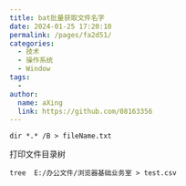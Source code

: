 ```yaml
---
title: bat批量获取文件名字
date: 2024-01-25 17:20:10
permalink: /pages/fa2d51/
categories:
  - 技术
  - 操作系统
  - Window
tags:
  - 
author: 
  name: aXing
  link: https://github.com/08163356
---
```


```
dir *.* /B > fileName.txt 
```

打印文件目录树

```
tree  E:/办公文件/浏览器基础业务室 > test.csv
```

<!-- more -->
